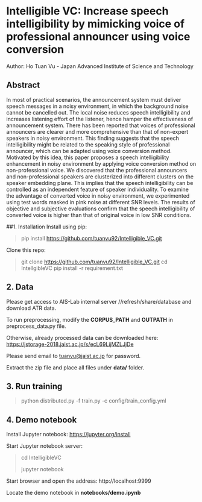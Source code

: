 # Intelligible VC: Increase speech intelligibility by mimicking voice of professional announcer using voice conversion
Author: Ho Tuan Vu - Japan Advanced Institute of Science and Technology 

## Abstract
In most of practical scenarios, the announcement system must deliver speech messages in a noisy environment, in which the background noise cannot be cancelled out. The local noise reduces speech intelligibility and increases listening effort of the listener, hence hamper the effectiveness of announcement system. There has been reported that voices of professional announcers are clearer and more comprehensive than that of non-expert speakers in noisy environment. This finding suggests that the speech intelligibility might be related to the speaking style of professional announcer, which can be adapted using voice conversion method. Motivated by this idea, this paper proposes a speech intelligibility enhancement in noisy environment by applying voice conversion method on non-professional voice. We discovered that the professional announcers and non-professional speakers are clusterized into different clusters on the speaker embedding plane. This implies that the speech intelligibility can be controlled as an independent feature of speaker individuality. To examine the advantage of converted voice in noisy environment, we experimented using test words masked in pink noise at different SNR levels. The results of objective and subjective evaluations confirm that the speech intelligibility of converted voice is higher than that of original voice in low SNR conditions.


##1. Installation
Install using pip:
> pip install https://github.com/tuanvu92/Intelligible_VC.git

Clone this repo: 
> git clone https://github.com/tuanvu92/Intelligible_VC.git
> cd IntellgibleVC
> pip install -r requirement.txt

## 2. Data
Please get access to AIS-Lab internal server //refresh/share/database and download ATR data. 

To run preprocessing, modify the __CORPUS_PATH__ and __OUTPATH__ in preprocess_data.py file.

Otherwise, already processed data can be downloaded here: 
https://jstorage-2018.jaist.ac.jp/s/ecL69LijMZLJjDe

Please send email to tuanvu@jaist.ac.jp for password.

Extract the zip file and place all files under **data/** folder.

## 3. Run training
> python distributed.py -f train.py -c config/train_config.yml

## 4. Demo notebook
Install Jupyter notebook: https://jupyter.org/install

Start Jupyter notebook server:
> cd IntelligibleVC
> 
> jupyter notebook

Start browser and open the address: http://localhost:9999

Locate the demo notebook in **notebooks/demo.ipynb**







